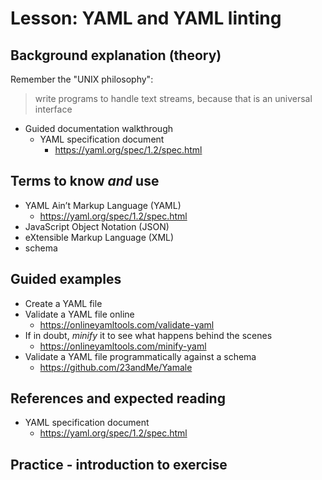 # Lesson: YAML and YAML linting

## Background explanation (theory)

Remember the "UNIX philosophy":

> write programs to handle text streams, because that is an universal interface

- Guided documentation walkthrough
  - YAML specification document
    - https://yaml.org/spec/1.2/spec.html

## Terms to know *and* use

- YAML Ain’t Markup Language (YAML)
  - https://yaml.org/spec/1.2/spec.html
- JavaScript Object Notation (JSON)
- eXtensible Markup Language (XML)
- schema

## Guided examples

- Create a YAML file
- Validate a YAML file online
  - https://onlineyamltools.com/validate-yaml
- If in doubt, *minify* it to see what happens behind the scenes
  - https://onlineyamltools.com/minify-yaml
- Validate a YAML file programmatically against a schema
  - https://github.com/23andMe/Yamale

## References and expected reading

- YAML specification document
  - https://yaml.org/spec/1.2/spec.html

## Practice - introduction to exercise